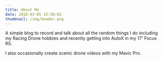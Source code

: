 ```yaml
---
title: About Me
date: 2018-03-05 15:50:02
thumbnail: /img/header.png
---
```


A simple blog to record and talk about all the random things I do including my Racing Drone hobbies and recently getting into AutoX in my 17' Focus RS.

I also occasionally create scenic drone videos with my Mavic Pro.